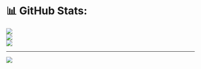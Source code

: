 # 📊 GitHub Stats:
![](https://github-readme-stats.vercel.app/api?username=StabeW&theme=dark&hide_border=false&include_all_commits=false&count_private=true)<br/>
![](https://github-readme-streak-stats.herokuapp.com/?user=StabeW&theme=dark&hide_border=false)<br/>
![](https://github-readme-stats.vercel.app/api/top-langs/?username=StabeW&theme=dark&hide_border=false&include_all_commits=false&count_private=true&layout=compact)

---
[![](https://visitcount.itsvg.in/api?id=StabeW&icon=0&color=0)](https://visitcount.itsvg.in)

<!-- Proudly created with GPRM ( https://gprm.itsvg.in ) -->
